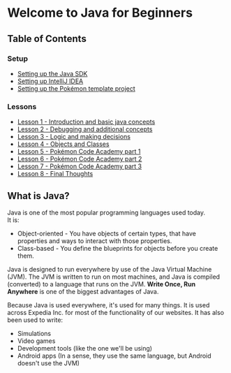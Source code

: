 # Welcome to Java for Beginners

## Table of Contents
### Setup
* [Setting up the Java SDK](java-setup.md)
* [Setting up IntelliJ IDEA](intellij-setup.md)
* [Setting up the Pokémon template project](PokemonSetUp.md)
 
### Lessons
* [Lesson 1 - Introduction and basic java concepts](lesson1.md)
* [Lesson 2 - Debugging and additional concepts](lesson2.md)
* [Lesson 3 - Logic and making decisions](lesson3.md)
* [Lesson 4 - Objects and Classes](lesson4.md)
* [Lesson 5 - Pokémon Code Academy part 1](lesson5.md)
* [Lesson 6 - Pokémon Code Academy part 2](lesson6.md)
* [Lesson 7 - Pokémon Code Academy part 3](lesson7.md)
* [Lesson 8 - Final Thoughts](lesson8.md)

## What is Java?
Java is one of the most popular programming languages used today.  
It is:
* Object-oriented - You have objects of certain types, that have properties and ways to interact with those properties.
* Class-based - You define the blueprints for objects before you create them.

Java is designed to run everywhere by use of the Java Virtual Machine (JVM). The JVM is written to run on most machines, and Java is compiled (converted) to a language that runs on the JVM. **Write Once, Run Anywhere** is one of the biggest advantages of Java.

Because Java is used everywhere, it's used for many things. It is used across Expedia Inc. for most of the functionality of our websites. It has also been used to write:
* Simulations
* Video games
* Development tools (like the one we'll be using)
* Android apps (In a sense, they use the same language, but Android doesn't use the JVM)
